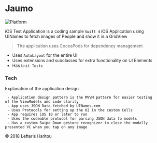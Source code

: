 # Jaumo

[![Platform](https://img.shields.io/badge/Platform-iOS-blue.svg)](http://developer.apple.com/iOS)&nbsp;

iOS Test Application is a coding sample `Swift 4` iOS Application using UINames to fetch images of People and show it in a GridView

> The application uses CocoaPods for dependency management

  - Uses `AutoLayout` for the entire UI
  - Uses extensions and subclasses for extra functionality on UI Elements
  - Has `Unit Tests`

### Tech

Explanation of the application design
```
 - Application design pattern is the MVVM pattern for easier testing of the ViewModels and code clarity
 - App uses JSON Data fetched by UINames.com
 - Uses Protocols for setting up the UI in the custom Cells
 - App requires iOS 10 or later to run
 - Uses the codeable protocol for parsing JSON data to models
 - Has a custom Swipe Down gesture recognizer to close the modally presented VC when you tap on any image
```

&copy; 2018 Lefteris Haritou
